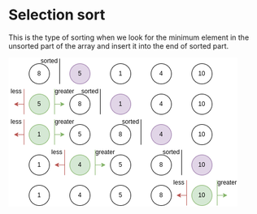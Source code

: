 # Selection sort

This is the type of sorting when we look for the minimum element in
the unsorted part of the array and insert it into the end of
sorted part.

![Diagram](https://github.com/Daniel-March-Portfolio/.github/blob/main/drawio/selection_sort_visualization.drawio.png)
